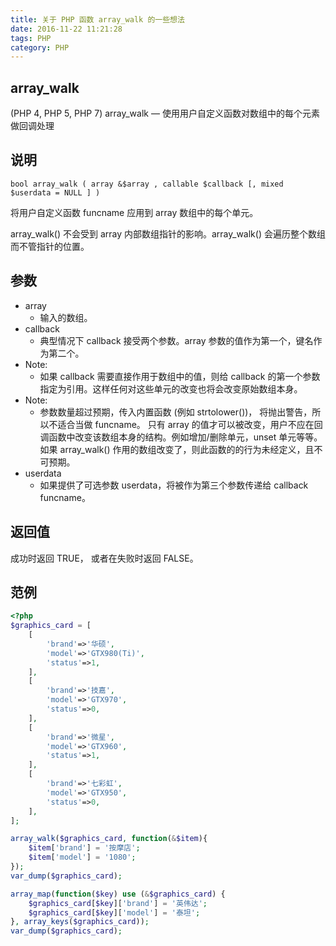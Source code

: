 ```yaml
---
title: 关于 PHP 函数 array_walk 的一些想法
date: 2016-11-22 11:21:28
tags: PHP
category: PHP
---
```


## array_walk

(PHP 4, PHP 5, PHP 7)
array_walk — 使用用户自定义函数对数组中的每个元素做回调处理

## 说明

`bool array_walk ( array &$array , callable $callback [, mixed $userdata = NULL ] )`

将用户自定义函数 funcname 应用到 array 数组中的每个单元。

array_walk() 不会受到 array 内部数组指针的影响。array_walk() 会遍历整个数组而不管指针的位置。

## 参数

- array
	- 输入的数组。
- callback
	- 典型情况下 callback 接受两个参数。array 参数的值作为第一个，键名作为第二个。
- Note:
	- 如果 callback 需要直接作用于数组中的值，则给 callback 的第一个参数指定为引用。这样任何对这些单元的改变也将会改变原始数组本身。
- Note:
	- 参数数量超过预期，传入内置函数 (例如 strtolower())， 将抛出警告，所以不适合当做 funcname。
	只有 array 的值才可以被改变，用户不应在回调函数中改变该数组本身的结构。例如增加/删除单元，unset 单元等等。如果 array_walk() 作用的数组改变了，则此函数的的行为未经定义，且不可预期。
- userdata
	- 如果提供了可选参数 userdata，将被作为第三个参数传递给 callback funcname。

## 返回值

成功时返回 TRUE， 或者在失败时返回 FALSE。


## 范例
```php
<?php
$graphics_card = [
    [
        'brand'=>'华硕',
        'model'=>'GTX980(Ti)',
        'status'=>1,
    ],
    [
        'brand'=>'技嘉',
        'model'=>'GTX970',
        'status'=>0,
    ],
    [
        'brand'=>'微星',
        'model'=>'GTX960',
        'status'=>1,
    ],
    [
        'brand'=>'七彩虹',
        'model'=>'GTX950',
        'status'=>0,
    ],
];

array_walk($graphics_card, function(&$item){
    $item['brand'] = '按摩店';
    $item['model'] = '1080';
});
var_dump($graphics_card);

array_map(function($key) use (&$graphics_card) {
    $graphics_card[$key]['brand'] = '英伟达';
    $graphics_card[$key]['model'] = '泰坦';
}, array_keys($graphics_card));
var_dump($graphics_card);

```
